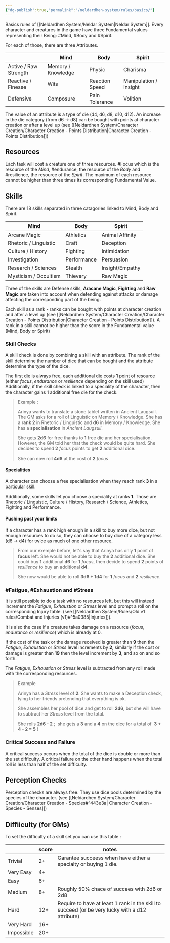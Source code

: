 ```yaml
---
{"dg-publish":true,"permalink":"/neldardhen-system/rules/basics/"}
---
```



Basics rules of  [[Neldardhen System/Neldar System\|Neldar System]].
Every character and creatures in the game have three Fundamental values representing their Being: #Mind, #Body and #Spirit.

For each of those, there are three Attributes.

|                       | **Mind**           | **Body**       | **Spirit**             |
| --------------------- | ------------------ | -------------- | ---------------------- |
| Active / Raw Strength | Memory / Knowledge | Physic         | Charisma               |
| Reactive / Finesse    | Wits               | Reaction Speed | Manipulation / Insight |
| Defensive             | Composure          | Pain Tolerance | Volition               |
The value of an attribute is a type of die (d4, d6, d8, d10, d12). An increase in the die category (from d6 -> d8) can be bought with points at character creation or after a level up (see [[Neldardhen System/Character Creation/Character Creation - Points Distribution\|Character Creation - Points Distribution]])
## Resources

Each task will cost a creature one of three resources. #Focus which is the resource of the _Mind_, #endurance, the resource of the _Body_ and #resilience, the resource of the _Spirit_. The maximum of each resource cannot be higher than three times its corresponding Fundamental Value.

## Skills

There are 18 skills separated in three catagories linked to Mind, Body and Spirit.

| **Mind**              | **Body**    | **Spirit**      |
| --------------------- | ----------- | --------------- |
| Arcane Magic          | Athletics   | Animal Affinity |
| Rhetoric / Linguistic | Craft       | Deception       |
| Culture / History     | Fighting    | Intimidation    |
| Investigation         | Performance | Persuasion      |
| Research / Sciences   | Stealth     | Insight/Empathy |
| Mysticism / Occultism | Thievery    | Raw Magic       |
Three of the skills are Defense skills, **Aracane Magic**, **Fighting** and **Raw Magic** are taken into account when defending against attacks or damage affecting the corresponding  part of the being. 


Each skill as a rank - ranks can be bought with points at character creation and after a level up (see [[Neldardhen System/Character Creation/Character Creation - Points Distribution\|Character Creation - Points Distribution]]).
A rank in a skill cannot be higher than the score in the Fundamental value (Mind, Body or Spirit)

### Skill Checks

A skill check is done by combining a skill with an attribute. The rank of the skill determine the number of dice that can be bought and the attribute determine the type of the dice.

The first die is always free, each additional die costs **1** point of resource (either _focus_, _endurance_ or _resilience_ depending on the skill used)
Additionally, if the skill check is linked to a speciality of the character, then the character gains 1 additional free die for the check.

> Example :
> 
> Arinya wants to translate a stone tablet written in Ancient Laugsuil.
> The GM asks for a roll of Linguistic on Memory / Knowledge.
> She has a **rank 2** in Rhetoric / Linguistic and **d6** in Memory / Knowledge.
> She has a **specialisation** in _Ancient Laugsuil_.
> 
> She gets **2d6** for free thanks to **1** free die and her specialisation. However, the GM told her that the check would be quite hard. She decides to spend **2** _focus_ points to get **2** additional dice.
> 
>She can now roll **4d6** at the cost of **2** _focus_ 

#### Specialities

A character can choose a free specialisation when they reach rank **3** in a particular skill.

Additionally, some skills let you choose a speciality at ranks **1**. Those are Rhetoric / Linguistic, Culture / History, Research / Science, Athletics, Fighting and Performance.

#### Pushing past your limits

If a character has a rank high enough in a skill to buy more dice, but not enough resources to do so, they can choose to buy dice of a category less (d6 -> d4) for twice as much of one other resource.

>From our exemple before, let's say that Arinya has only **1** point of __focus__ left. She would not be able to buy the **2** additional dice.
>She could buy **1** additional **d6** for **1** _focus_, then decide to spend **2** points of _resilience_ to buy an additional **d4**.
>
>She now would be able to roll **3d6 + 1d4** for **1** _focus_ and **2** _resilience_.

### #Fatigue, #Exhaustion and #Stress

It is still possible to do a task with no resources left, but this will instead increment the _Fatigue_, _Exhaustion_ or _Stress_ level and prompt a roll on the corresponding Injury table. (see [[Neldardhen System/Rules/Old v1 rules/Combat and Injuries (v1)#^5a0385\|Injuries]]).

It is also the case if a creature takes damage on a resource (_focus_, _endurance_ or _resilience_) which is already at 0.

If the cost of the task or the damage received is greater than **9** then the _Fatigue_, _Exhaustion_ or _Stress_ level increments by **2**, similarly if the cost or damage is greater than **19** then the level increment by **3**, and so on and so forth.

The _Fatigue_, _Exhaustion_ or _Stress_ level is subtracted from any roll made with the corresponding resources.

> Example 
> 
> Arinya has a _Stress_ level of **2**. She wants to make a Deception check, lying to her friends pretending that everything is ok.
> 
> She assembles her pool of dice and get to roll **2d6**, but she will have to subtract her _Stress_ level from the total.
> 
> She rolls **2d6 - 2** ;  she gets a **3** and a **4** on the dice for a total of  **3 + 4 - 2 = 5** !


### Critical Success and Failure
A critical success occurs when the total of the dice is double or more than the set difficulty.
A critical failure on the other hand happens when the total roll is less than half of the set difficulty.
## Perception Checks

Perception checks are always free. They use dice pools determined by the species of the character. (see [[Neldardhen System/Character Creation/Character Creation - Species#^443e3a\| Character Creation - Species - Senses]])

## Diffiiculty (for GMs)

To set the difficulty of a skill set you can use this table :

|            | **score** | notes                                                                                           |
| ---------- | --------- | ----------------------------------------------------------------------------------------------- |
| Trivial    | 2+        | Garantee succeess when have either a specialty or buying 1 die.                                 |
| Very Easy  | 4+        |                                                                                                 |
| Easy       | 6+        |                                                                                                 |
| Medium     | 8+        | Roughly 50% chace of succees with 2d6 or 2d8                                                    |
| Hard       | 12+       | Require to have at least 1 rank in the skill to succeed (or be very lucky with a d12 attribute) |
| Very Hard  | 16+       |                                                                                                 |
| Impossible | 20+       |                                                                                                 |

